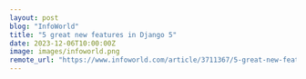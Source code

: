 ```yaml
---
layout: post
blog: "InfoWorld"
title: "5 great new features in Django 5"
date: 2023-12-06T10:00:00Z
image: images/infoworld.png
remote_url: "https://www.infoworld.com/article/3711367/5-great-new-features-in-django-5.html#tk.rss_applicationdevelopment"
---
```

